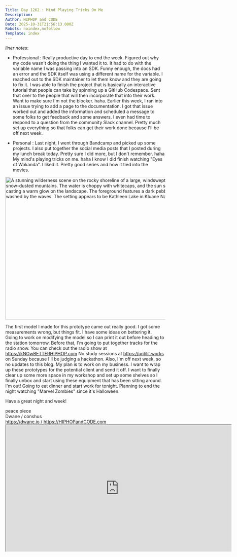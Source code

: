 ```yaml
---
Title: Day 1262 : Mind Playing Tricks On Me
Description: 
Author: HIPHOP and CODE
Date: 2025-10-31T21:56:13.000Z
Robots: noindex,nofollow
Template: index
---
```

<p><em>liner notes</em>:</p>

<ul>
<li><p>Professional : Really productive day to end the week. Figured out why my code wasn't doing the thing I wanted it to. It had to do with the variable name I was passing into an SDK. Funny enough, the docs had an error and the SDK itself was using a different name for the variable. I reached out to the SDK maintainer to let them know and they are going to fix it. I was able to finish the project that is basically an interactive tutorial that people can take by spinning up a GitHub Codespace. Sent that over to the people that will then incorporate that into their work. Want to make sure I'm not the blocker. haha. Earlier this week, I ran into an issue trying to add a page to the documentation. I got that issue worked out and added the information and scheduled a message to some folks to get feedback and some answers. I even had time to respond to a question from the community Slack channel. Pretty much set up everything so that folks can get their work done because I'll be off next week.</p></li>
<li><p>Personal : Last night, I went through Bandcamp and picked up some projects. I also put together the social media posts that I posted during my lunch break today. Pretty sure I did more, but I don't remember. haha My mind's playing tricks on me. haha I know I did finish watching "Eyes of Wakanda". I liked it. Pretty good series and how it tied into the movies.</p></li>
</ul>

<p><a href="https://media2.dev.to/dynamic/image/width=800%2Cheight=%2Cfit=scale-down%2Cgravity=auto%2Cformat=auto/https%3A%2F%2Fdev-to-uploads.s3.amazonaws.com%2Fuploads%2Farticles%2Fs3ixl0vovdjley6gp2sr.jpg" class="article-body-image-wrapper"><img src="https://media2.dev.to/dynamic/image/width=800%2Cheight=%2Cfit=scale-down%2Cgravity=auto%2Cformat=auto/https%3A%2F%2Fdev-to-uploads.s3.amazonaws.com%2Fuploads%2Farticles%2Fs3ixl0vovdjley6gp2sr.jpg" alt="A stunning wilderness scene on the rocky shoreline of a large, windswept lake or fjord, surrounded by massive, snow-dusted mountains. The water is choppy with whitecaps, and the sun sets or rises between the distant peaks, casting a warm glow on the landscape. The foreground features a dark pebble beach and a piece of driftwood being washed by the waves. The setting appears to be Kathleen Lake in Kluane National Park, Yukon, Canada." width="800" height="450"></a></p>

<p>The first model I made for this prototype came out really good. I got some measurements wrong, but things fit. I have some ideas on bettering it. Going to work on modifying the model so I can print it out before heading to the station tomorrow. Before that, I'm going to put together tracks for the radio show. You can check out the radio show at <a href="https://kNOwBETTERHIPHOP.com" rel="noopener noreferrer">https://kNOwBETTERHIPHOP.com</a> No study sessions at <a href="https://untilit.works" rel="noopener noreferrer">https://untilit.works</a> on Sunday because I'll be judging a hackathon. Also, I'm off next week, so no updates to this blog. My plan is to work on my business. I want to wrap up these prototypes for the potential client and send it off. I want to finally clear up some more space in my workshop and set up some shelves so I finally unbox and start using these equipment that has been sitting around. I'm out! Going to eat dinner and start work for tonight. Planning to end the night watching "Marvel Zombies" since it's Halloween.</p>

<p>Have a great night and week!</p>

<p>peace piece<br>
Dwane / conshus<br>
<a href="https://dwane.io" rel="noopener noreferrer">https://dwane.io</a> / <a href="https://HIPHOPandCODE.com" rel="noopener noreferrer">https://HIPHOPandCODE.com</a><br>
<iframe width="710" height="399" src="https://www.youtube.com/embed/IJtHdkyo0hc">
</iframe>
</p>

